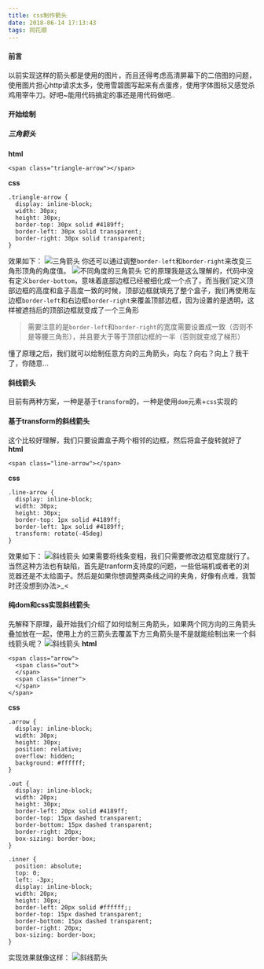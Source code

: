 ```yaml
---
title: css制作箭头
date: 2018-06-14 17:13:43
tags: 同花顺
---
```


#### 前言
以前实现这样的箭头都是使用的图片，而且还得考虑高清屏幕下的二倍图的问题，使用图片担心http请求太多，使用雪碧图写起来有点蛋疼，使用字体图标又感觉杀鸡用宰牛刀。好吧~能用代码搞定的事还是用代码做吧..

#### 开始绘制
##### 三角箭头

**html**
```
<span class="triangle-arrow"></span>
```
**css**
```
.triangle-arrow {
  display: inline-block;
  width: 30px;
  height: 30px;
  border-top: 30px solid #4189ff;
  border-left: 30px solid transparent;
  border-right: 30px solid transparent;
}
```
效果如下：
![三角箭头](https://fs.andylistudio.com/1528968041595.png)
你还可以通过调整`border-left`和`border-right`来改变三角形顶角的角度值。
![不同角度的三角箭头](https://fs.andylistudio.com/1528968174691.png)
它的原理我是这么理解的，代码中没有定义`border-bottom`，意味着底部边框已经被细化成一个点了，而当我们定义顶部边框的高度和盒子高度一致的时候，顶部边框就填充了整个盒子，我们再使用左边框`border-left`和右边框`border-right`来覆盖顶部边框，因为设置的是透明，这样被遮挡后的顶部边框就变成了一个三角形
> 需要注意的是`border-left`和`border-right`的宽度需要设置成一致（否则不是等腰三角形），并且要大于等于顶部边框的一半（否则就变成了梯形）

懂了原理之后，我们就可以绘制任意方向的三角箭头，向左？向右？向上？我干了，你随意...

#### 斜线箭头
目前有两种方案，一种是基于`transform`的，一种是使用`dom`元素+`css`实现的
#### 基于transform的斜线箭头
这个比较好理解，我们只要设置盒子两个相邻的边框，然后将盒子旋转就好了
**html**
```
<span class="line-arrow"></span>
```
**css**
```
.line-arrow {
  display: inline-block;
  width: 30px;
  height: 30px;
  border-top: 1px solid #4189ff;
  border-left: 1px solid #4189ff;
  transform: rotate(-45deg)
}
```
效果如下：
![斜线箭头](https://fs.andylistudio.com/1528969782408.png)
如果需要将线条变粗，我们只需要修改边框宽度就行了。
当然这种方法也有缺陷，首先是tranform支持度的问题，一些低端机或者老的浏览器还是不太给面子。然后是如果你想调整两条线之间的夹角，好像有点难，我暂时还没想到办法>_<

#### 纯dom和css实现斜线箭头
先解释下原理，最开始我们介绍了如何绘制三角箭头，如果两个同方向的三角箭头叠加放在一起，使用上方的三箭头去覆盖下方三角箭头是不是就能绘制出来一个斜线箭头呢？
![斜线箭头](https://fs.andylistudio.com/1528970382472.png)
**html**
```
<span class="arrow">
  <span class="out">
  </span>
  <span class="inner">
  </span>
</span>
```
**css**
```
.arrow {
  display: inline-block;
  width: 30px;
  height: 30px;
  position: relative;
  overflow: hidden;
  background: #ffffff;
}

.out {
  display: inline-block;
  width: 20px;
  height: 30px;
  border-left: 20px solid #4189ff;
  border-top: 15px dashed transparent;
  border-bottom: 15px dashed transparent;
  border-right: 20px;
  box-sizing: border-box;
}

.inner {
  position: absolute;
  top: 0;
  left: -3px;
  display: inline-block;
  width: 20px;
  height: 30px;
  border-left: 20px solid #ffffff;;
  border-top: 15px dashed transparent;
  border-bottom: 15px dashed transparent;
  border-right: 20px;
  box-sizing: border-box;
}
```
实现效果就像这样：
![斜线箭头](https://fs.andylistudio.com/1528978826411.png)